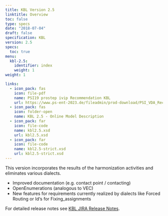 ```yaml
---
title: KBL Version 2.5
linktitle: Overview
toc: false
type: specs
date: "2018-07-04"
draft: false
specification: KBL
version: 2.5
specs:
  toc: true
menu:
  kbl-2.5:
    identifier: index    
    weight: 1
weight: 1

links:
  - icon_pack: fas
    icon: file-pdf
    name: PSI19 prostep ivip Recommendation KBL
    url: https://www.ps-ent-2023.de/fileadmin/prod-download/PSI_VDA_Recommendation_4964_KBL_EN_0819.pdf
  - icon_pack: fas
    icon: folder-open
    name: KBL 2.5 - Online Model Description
  - icon_pack: far
    icon: file-code
    name: kbl2.5.xsd
    url: kbl2.5.xsd
  - icon_pack: far
    icon: file-code
    name: kbl2.5-strict.xsd
    url: kbl2.5-strict.xsd    
---
```

This version incorporates the results of the harmonization activities and eliminates various dialects. <!--more-->

* Improved documentation (e.g. contact point / contacting)
* OpenEnumerations (analogous to VEC)
* New features for requirements currently realized by dialects like Forced Routing or Id‘s for Fixing_assignments

For detailed release notes see [KBL JIRA Release Notes](https://prostep-ivip.atlassian.net/secure/ReleaseNote.jspa?projectId=10104&version=10115).
